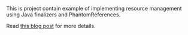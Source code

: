 This is project contain example of implementing resource management
using Java finalizers and PhantomReferences.

Read [this blog post](http://blog.ragozin.info/2016/03/finalizers-and-references-in-java.html) for more details. 